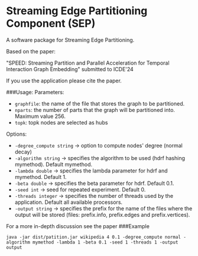 # Streaming Edge Partitioning Component (SEP)
A software package for Streaming Edge Partitioning.

Based on the paper:

"SPEED: Streaming Partition and Parallel Acceleration for Temporal Interaction Graph Embedding" submitted to ICDE'24

If you use the application please cite the paper.

###Usage:
Parameters:
- `graphfile`: the name of the file that stores the graph to be partitioned.
- `nparts`: the number of parts that the graph will be partitioned into. Maximum value 256.
- `topk`: topk nodes are selected as hubs

Options:
- `-degree_compute string`  -> option to compute nodes' degree (normal decay)
- `-algorithm string`  ->  specifies the algorithm to be used (hdrf hashing mymethod). Default mymethod.
- `-lambda double`  ->  specifies the lambda parameter for hdrf and mymethod. Default 1.
- `-beta double` ->  specifies the beta parameter for hdrf. Default 0.1.
- `-seed int` ->  seed for repeated experiment. Default 0.
- `-threads integer`  ->  specifies the number of threads used by the application. Default all available processors.
- `-output string`  ->  specifies the prefix for the name of the files where the output will be stored (files: prefix.info, prefix.edges and prefix.vertices).


For a more in-depth discussion see the paper
###Example

```
java -jar dist/patition.jar wikipedia 4 0.1 -degree_compute normal -algorithm mymethod -lambda 1 -beta 0.1 -seed 1 -threads 1 -output output  
```
